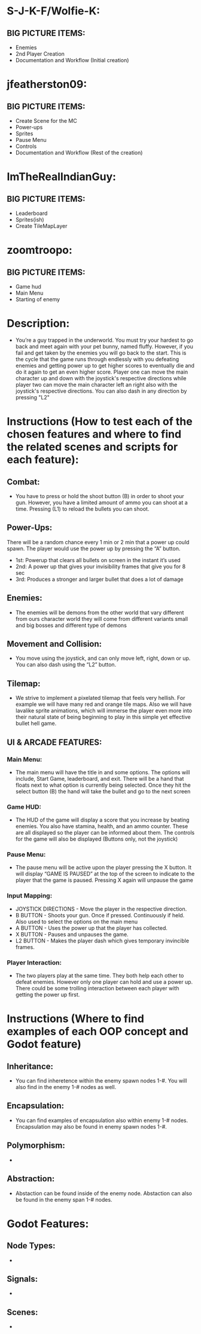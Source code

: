 # S-J-K-F/Wolfie-K:
## BIG PICTURE ITEMS:
- Enemies
- 2nd Player Creation
- Documentation and Workflow (Initial creation)

# jfeatherston09:
## BIG PICTURE ITEMS:
- Create Scene for the MC
- Power-ups
- Sprites
- Pause Menu
- Controls
- Documentation and Workflow (Rest of the creation)
# ImTheRealIndianGuy:
## BIG PICTURE ITEMS:
- Leaderboard
- Sprites(ish)
- Create TileMapLayer

# zoomtroopo:
## BIG PICTURE ITEMS:
- Game hud
- Main Menu
- Starting of enemy

# Description:
- You’re a guy trapped in the underworld. You must try your hardest to go back and meet again with your pet bunny, named fluffy. However, if you fail and get taken by the enemies you will go back to the start. This is the cycle that the game runs through endlessly with you defeating enemies and getting power up to get higher scores to eventually die and do it again to get an even higher score. Player one can move the main character up and down with the joystick's respective directions while player two can move the main character left an right also with the joystick's respective directions. You can also dash in any direction by pressing "L2"

# Instructions (How to test each of the chosen features and where to find the related scenes and scripts for each feature):
## Combat:
- You have to press or hold the shoot button (B) in order to shoot your gun. However, you have a limited amount of ammo you can shoot at a time. Pressing (L1) to reload the bullets you can shoot.

## Power-Ups:
There will be a random chance every 1 min or 2 min that a power up could spawn. The player would use the power up by pressing the  “A” button.
- 1st: Powerup that clears all bullets on screen in the instant it’s used
- 2nd: A power up that gives your invisibility frames that give you for 8 sec  
- 3rd: Produces a stronger and larger bullet that does a lot of damage 

## Enemies:
- The enemies will be demons from the other world that vary different from ours character world they will come from different variants small and big bosses and different type of demons  

## Movement and Collision:
- You move using the joystick, and can only move left, right, down or up. You can also dash using the “L2” button.

## Tilemap:
- We strive to implement a pixelated tilemap that feels very hellish. For example we will have many red and orange tile maps. Also we will have lavalike sprite animations, which will immerse the player even more into their natural state of being beginning to play in this simple yet effective bullet hell game.

## UI & ARCADE FEATURES:
### Main Menu:
- The main menu will have the title in and some options. The options will include, Start Game, leaderboard, and exit. There will be a hand that floats next to what option is currently being selected. Once they hit the select button (B) the hand will take the bullet and go to the next screen

### Game HUD:
- The HUD of the game will display a score that you increase by beating enemies. You also have stamina, health, and an ammo counter. These are all displayed so the player can be informed about them. The controls for the game will also be displayed (Buttons only, not the joystick)

### Pause Menu:
- The pause menu will be active upon the player pressing the X button. It will display “GAME IS PAUSED” at the top of the screen to indicate to the player that the game is paused. Pressing X again will unpause the game

### Input Mapping:
- JOYSTICK DIRECTIONS - Move the player in the respective direction.
- B BUTTON - Shoots your gun. Once if pressed. Continuously if held. Also used to select the options on the main menu
- A BUTTON - Uses the power up that the player has collected.
- X BUTTON - Pauses and unpauses the game.
- L2 BUTTON - Makes the player dash which gives temporary invincible frames.

### Player Interaction:
- The two players play at the same time. They both help each other to defeat enemies. However only one player can hold and use a power up. There could be some trolling interaction between each player with getting the power up first.

# Instructions (Where to find examples of each OOP concept and Godot feature)
## Inheritance:
- You can find inheretence within the enemy spawn nodes 1-#. You will also find in the enemy 1-# nodes as well.
## Encapsulation:
- You can find examples of encapsulation also within enemy 1-# nodes. Encapsulation may also be found in enemy spawn nodes 1-#.
## Polymorphism:
- 
## Abstraction:
- Abstaction can be found inside of the enemy node. Abstaction can also be found in the enemy span 1-# nodes.
# Godot Features:
## Node Types:
- 
## Signals:
- 
## Scenes:
- 
